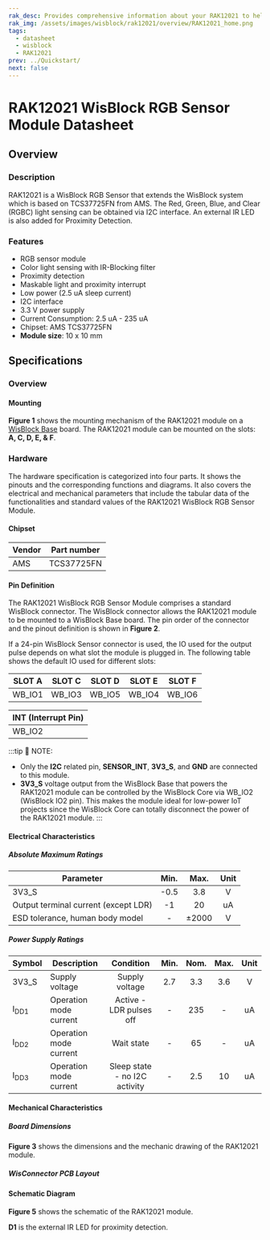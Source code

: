 ```yaml
---
rak_desc: Provides comprehensive information about your RAK12021 to help you use it. This information includes technical specifications, characteristics, and requirements, and it also discusses the device components.
rak_img: /assets/images/wisblock/rak12021/overview/RAK12021_home.png
tags:
  - datasheet
  - wisblock
  - RAK12021
prev: ../Quickstart/
next: false
---
```


# RAK12021 WisBlock RGB Sensor Module Datasheet

## Overview

### Description

RAK12021 is a WisBlock RGB Sensor that extends the WisBlock system which is based on TCS37725FN from AMS. The Red, Green, Blue, and Clear (RGBC) light sensing can be obtained via I2C interface. An external IR LED is also added for Proximity Detection.

### Features 

* RGB sensor module
* Color light sensing with IR-Blocking filter 
* Proximity detection
* Maskable light and proximity interrupt 
* Low power (2.5&nbsp;uA sleep current)
* I2C interface
* 3.3&nbsp;V power supply
* Current Consumption: 2.5&nbsp;uA - 235&nbsp;uA
* Chipset: AMS TCS37725FN
* **Module size**: 10 x 10&nbsp;mm

## Specifications

### Overview
<!-- Insert Picture of Sensor with its dimensions -->

#### Mounting

**Figure 1** shows the mounting mechanism of the RAK12021 module on a [WisBlock Base](https://docs.rakwireless.com/Product-Categories/WisBlock/#wisblock-base) board. The RAK12021 module can be mounted on the slots: **A, C, D, E, & F**.

<rk-img
  src="/assets/images/wisblock/rak12021/datasheet/rak12021-mounting.png"
  width="50%"
  caption="RAK12021 mounting mechanism"
/>

### Hardware

The hardware specification is categorized into four parts. It shows the pinouts and the corresponding functions and diagrams. It also covers the electrical and mechanical parameters that include the tabular data of the functionalities and standard values of the RAK12021 WisBlock RGB Sensor Module.

####  Chipset

| Vendor | Part number |
| ------ | ----------- |
|  AMS   | TCS37725FN  |

#### Pin Definition

The RAK12021 WisBlock RGB Sensor Module comprises a standard WisBlock connector. The WisBlock connector allows the RAK12021 module to be mounted to a WisBlock Base board. The pin order of the connector and the pinout definition is shown in **Figure 2**.

<rk-img
  src="/assets/images/wisblock/rak12021/datasheet/RAK12021_Pinout.svg"
  width="60%"
  caption="RAK12021 pinout"
/>

If a 24-pin WisBlock Sensor connector is used, the IO used for the output pulse depends on what slot the module is plugged in. The following table shows the default IO used for different slots:
  
| SLOT A | SLOT C | SLOT D | SLOT E | SLOT F |
| ------ | ------ | ------ | ------ | ------ |
| WB_IO1 | WB_IO3 | WB_IO5 | WB_IO4 | WB_IO6 |

| INT (Interrupt Pin) |
| ------------------- |
|       WB_IO2        |

:::tip 📝 NOTE:
- Only the **I2C** related pin, **SENSOR_INT**, **3V3_S**, and **GND** are connected to this module. 
- **3V3_S** voltage output from the WisBlock Base that powers the RAK12021 module can be controlled by the WisBlock Core via WB_IO2 (WisBlock IO2 pin). This makes the module ideal for low-power IoT projects since the WisBlock Core can totally disconnect the power of the RAK12021 module.
:::

#### Electrical Characteristics

##### Absolute Maximum Ratings

| Parameter                             | Min.  | Max.  | Unit  |
| ------------------------------------- | :---: | :---: | :---: |
| 3V3_S                                 | -0.5  |  3.8  |   V   |
| Output terminal current (except LDR)  |  -1   |  20   |  uA   |
| ESD tolerance, human body model       |   -   | ±2000 |   V   |

##### Power Supply Ratings

| Symbol          | Description              | Condition                      | Min.  | Nom.  | Max.  | Unit  |
| --------------- | ----------------------- | :-----------------------------: | :---: | :---: | :---: | :---: |
| 3V3_S           | Supply voltage          | Supply voltage                  |  2.7  |  3.3  |  3.6  |   V   |
| I<sub>DD1</sub> | Operation mode current  | Active - LDR pulses off         |   -   |  235  |   -   |  uA   |
| I<sub>DD2</sub> | Operation mode current  | Wait state                      |   -   |  65   |   -   |  uA   |
| I<sub>DD3</sub> | Operation mode current  | Sleep state - no I2C activity   |   -   |  2.5  |   10  |  uA   |

#### Mechanical Characteristics

##### Board Dimensions

**Figure 3** shows the dimensions and the mechanic drawing of the RAK12021 module.

<rk-img
  src="/assets/images/wisblock/rak12021/datasheet/rak12021-mechdrawing.png"
  width="60%"
  caption="RAK12021 mechanical drawing"
/>

##### WisConnector PCB Layout

<rk-img
  src="/assets/images/wisblock/rak12021/datasheet/rak12021-wisconnector.png"
  width="100%"
  caption="WisConnector PCB footprint and recommendations"
/>

#### Schematic Diagram

**Figure 5** shows the schematic of the RAK12021 module.

**D1** is the external IR LED for proximity detection.

<rk-img
  src="/assets/images/wisblock/rak12021/datasheet/rak12021-schematic.png"
  width="100%"
  caption="RAK12021 schematics"
/>

